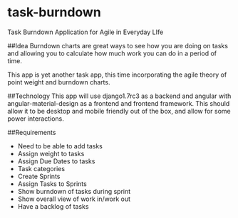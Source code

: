 task-burndown
=============

Task Burndown Application for Agile in Everyday LIfe

##Idea
Burndown charts are great ways to see how you are doing on tasks and allowing you to calculate how much work you can 
do in a period of time.

This app is yet another task app, this time incorporating the agile theory of point weight and burndown charts.

##Technology
This app will use django1.7rc3 as a backend and angular with angular-material-design as a frontend and frontend framework.
This should allow it to be desktop and mobile friendly out of the box, and allow for some power interactions.

##Requirements
* Need to be able to add tasks
* Assign weight to tasks
* Assign Due Dates to tasks
* Task categories
* Create Sprints
* Assign Tasks to Sprints
* Show burndown of tasks during sprint
* Show overall view of work in/work out
* Have a backlog of tasks